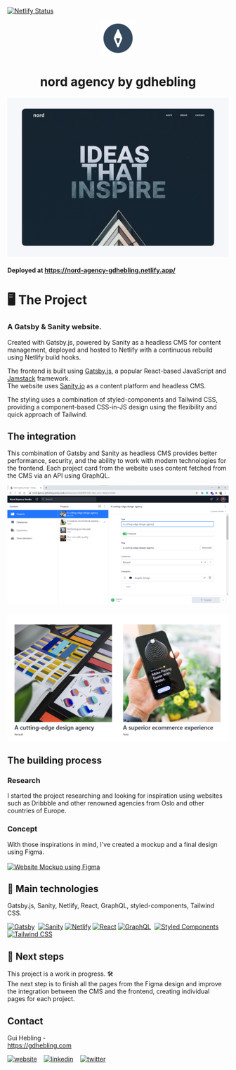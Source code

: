 [![Netlify Status](https://api.netlify.com/api/v1/badges/767e811e-d36a-473d-94d2-44116961bce8/deploy-status)](https://app.netlify.com/sites/nord-agency-gdhebling/deploys)
<br />

<p align="center">
  <a href="https://github.com/gdhebling/nord-agency-website">
    <img src="web/src/images/icon.png" alt="Logo" width="80" height="80">
  </a>
  
  <h1 align="center">
  nord agency by gdhebling
</h1>

<a href="https://nord-agency-gdhebling.netlify.app/" alt="Website Screenshot">![nord agency by gdhebling](web/static/readme/hero-with-frame.png)</a>

#### Deployed at https://nord-agency-gdhebling.netlify.app/

# 🖥 The Project

### A Gatsby & Sanity website.

Created with Gatsby.js, powered by Sanity as a headless CMS for content management, deployed and hosted to Netlify with a continuous rebuild using Netlify build hooks.

The frontend is built using [Gatsby.js](https://www.gatsbyjs.com/), a popular React-based JavaScript and [Jamstack](https://jamstack.org/) framework.  
The website uses [Sanity.io](https://www.sanity.io/) as a content platform and headless CMS.

The styling uses a combination of styled-components and Tailwind CSS, providing a component-based CSS-in-JS design using the flexibility and quick approach of Tailwind.

## The integration

This combination of Gatsby and Sanity as headless CMS provides better performance, security, and the ability to work with modern technologies for the frontend. Each project card from the website uses content fetched from the CMS via an API using GraphQL.

<a href="https://nord-agency-gdhebling.netlify.app" alt="Sanity Studio">![Sanity Studio](web/static/readme/sanity-studio.png)</a>
<br /><br />
<a href="https://nord-agency-gdhebling.netlify.app" alt="Sanity Studio">![Sanity Studio](web/static/readme/project-card.png)</a>

## The building process

### Research

I started the project researching and looking for inspiration using websites such as Dribbble and other renowned agencies from Oslo and other countries of Europe.

### Concept

With those inspirations in mind, I've created a mockup and a final design using Figma.
<br /><br />
<a href="https://nord-agency-gdhebling.netlify.app" alt="Website Mockup using Figma">![Website Mockup using Figma](web/static/readme/project-artboard-2.png)</a>

## 🚀 Main technologies

Gatsby.js, Sanity, Netlify, React, GraphQL, styled-components, Tailwind CSS.

<p align="left">
<a href="https://github.com/gdhebling"><img alt="Gatsby" src="https://www.gatsbyjs.com/Gatsby-Monogram.svg" width="30" /></a>&nbsp
<a href="https://github.com/gdhebling"><img alt="Sanity" src="https://avatars.githubusercontent.com/u/17177659?s=200&v=4" width="32" /></a>
<a href="https://github.com/gdhebling"><img alt="Netlify" src="https://api.iconify.design/vscode-icons:file-type-netlify.svg" width="32" /></a>
<a href="https://github.com/gdhebling"><img alt="React" src="https://api.iconify.design/logos:react.svg" width="34" /></a>
<a href="https://github.com/gdhebling"><img alt="GraphQL" src="https://api.iconify.design/logos:graphql.svg" width="28" /></a>&nbsp
<a href="https://github.com/gdhebling"><img alt="Styled Components" src="https://avatars2.githubusercontent.com/u/20658825?s=200&v=4" width="32" /></a>
<a href="https://github.com/gdhebling"><img alt="Tailwind CSS" src="https://api.iconify.design/logos-tailwindcss-icon.svg" width="32" /></a>
</p>

## 🎯 Next steps

This project is a work in progress. 🛠  
The next step is to finish all the pages from the Figma design and improve the integration between the CMS and the frontend, creating individual pages for each project.

## Contact

Gui Hebling -  
https://gdhebling.com

<p align="left">
<a href="https://gdhebling.com"><img alt="website" width="26px" src="https://image.flaticon.com/icons/png/512/1828/1828555.png" /></a>
&nbsp;&nbsp;
<a href="https://www.linkedin.com/in/gdhebling/"><img alt="linkedin" width="26px" src="https://image.flaticon.com/icons/svg/1383/1383262.svg" /></a>
&nbsp;&nbsp;
<a href="https://twitter.com/gdhebling"><img alt="twitter" width="26px" src="https://image.flaticon.com/icons/svg/1383/1383265.svg" /></a>
</p>
